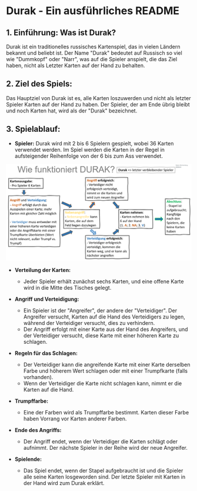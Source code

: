 # Durak - Ein ausführliches README

## 1. Einführung: Was ist Durak?
Durak ist ein traditionelles russisches Kartenspiel, das in vielen Ländern bekannt und beliebt ist. Der Name "Durak" bedeutet auf Russisch so viel wie "Dummkopf" oder "Narr", was auf die Spieler anspielt, die das Ziel haben, nicht als Letzter Karten auf der Hand zu behalten.

## 2. Ziel des Spiels:
Das Hauptziel von Durak ist es, alle Karten loszuwerden und nicht als letzter Spieler Karten auf der Hand zu haben. Der Spieler, der am Ende übrig bleibt und noch Karten hat, wird als der "Durak" bezeichnet.

## 3. Spielablauf:
- **Spieler:** Durak wird mit 2 bis 6 Spielern gespielt, wobei 36 Karten verwendet werden. Im Spiel werden die Karten in der Regel in aufsteigender Reihenfolge von der 6 bis zum Ass verwendet.

![Durak Logo](Durak_Ablauf.png)


- **Verteilung der Karten:**
  - Jeder Spieler erhält zunächst sechs Karten, und eine offene Karte wird in die Mitte des Tisches gelegt.

- **Angriff und Verteidigung:**
  - Ein Spieler ist der "Angreifer", der andere der "Verteidiger". Der Angreifer versucht, Karten auf die Hand des Verteidigers zu legen, während der Verteidiger versucht, dies zu verhindern.
  - Der Angriff erfolgt mit einer Karte aus der Hand des Angreifers, und der Verteidiger versucht, diese Karte mit einer höheren Karte zu schlagen.

- **Regeln für das Schlagen:**
  - Der Verteidiger kann die angreifende Karte mit einer Karte derselben Farbe und höherem Wert schlagen oder mit einer Trumpfkarte (falls vorhanden).
  - Wenn der Verteidiger die Karte nicht schlagen kann, nimmt er die Karten auf die Hand.

- **Trumpffarbe:**
  - Eine der Farben wird als Trumpffarbe bestimmt. Karten dieser Farbe haben Vorrang vor Karten anderer Farben.

- **Ende des Angriffs:**
  - Der Angriff endet, wenn der Verteidiger die Karten schlägt oder aufnimmt. Der nächste Spieler in der Reihe wird der neue Angreifer.

- **Spielende:**
  - Das Spiel endet, wenn der Stapel aufgebraucht ist und die Spieler alle seine Karten losgeworden sind. Der letzte Spieler mit Karten in der Hand wird zum Durak erklärt.
